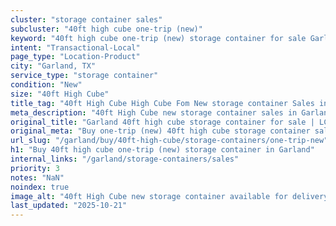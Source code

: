 ```yaml
---
cluster: "storage container sales"
subcluster: "40ft high cube one-trip (new)"
keyword: "40ft high cube one-trip (new) storage container for sale Garland, TX"
intent: "Transactional-Local"
page_type: "Location-Product"
city: "Garland, TX"
service_type: "storage container"
condition: "New"
size: "40ft High Cube"
title_tag: "40ft High Cube High Cube Fom New storage container Sales in Garland | LC Container"
meta_description: "40ft High Cube new storage container sales in Garland. High cube containers with extra height. Fast delivery, competitive pricing. Serving storage containers area. Quote ID: 91A. Call (214) 524-4168 for your free quote today."
original_title: "Garland 40ft high cube storage container for sale | LC"
original_meta: "Buy one-trip (new) 40ft high cube storage container sale with local delivery in Garland, TX. LC Container — local Since 2003. Request a fast quote today."
url_slug: "/garland/buy/40ft-high-cube/storage-containers/one-trip-new"
h1: "Buy 40ft high cube one-trip (new) storage container in Garland"
internal_links: "/garland/storage-containers/sales"
priority: 3
notes: "NaN"
noindex: true
image_alt: "40ft High Cube new storage container available for delivery in Garland"
last_updated: "2025-10-21"
---
```


<!-- TODO: Add unique city/inventory copy, images, and internal links here. -->
